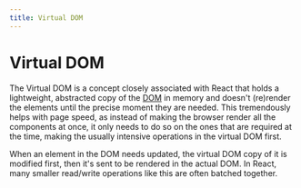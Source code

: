 ```yaml
---
title: Virtual DOM
---
```


# Virtual DOM

The Virtual DOM is a concept closely associated with React that holds a lightweight, abstracted copy of the [DOM](/_glossary/DOM.md) in memory and doesn't (re)render the elements until the precise moment they are needed. This tremendously helps with page speed, as instead of making the browser render all the components at once, it only needs to do so on the ones that are required at the time, making the usually intensive operations in the virtual DOM first.

When an element in the DOM needs updated, the virtual DOM copy of it is modified first, then it's sent to be rendered in the actual DOM. In React, many smaller read/write operations like this are often batched together.
